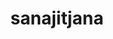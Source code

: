 ---
title: sanajitjana
github: https://github.com/sanajitjana
mode: light
transition: 3s
archetype:
- Little Bit of Everything
---